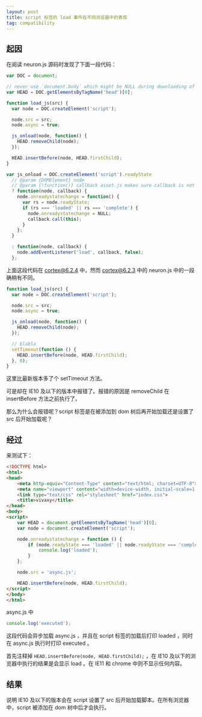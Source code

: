 ```yaml
---
layout: post
title: script 标签的 load 事件在不同浏览器中的表现
tag: compatibility
---
```


## 起因

在阅读 neuron.js 源码时发现了下面一段代码：

```js
var DOC = document;

// never use `document.body` which might be NULL during downloading of the document.
var HEAD = DOC.getElementsByTagName('head')[0];

function load_js(src) {
  var node = DOC.createElement('script');

  node.src = src;
  node.async = true;

  js_onload(node, function() {
    HEAD.removeChild(node);
  });

  HEAD.insertBefore(node, HEAD.firstChild);
}

var js_onload = DOC.createElement('script').readyState
  // @param {DOMElement} node
  // @param {!function()} callback asset.js makes sure callback is not NULL
  ? function(node, callback) {
    node.onreadystatechange = function() {
      var rs = node.readyState;
      if (rs === 'loaded' || rs === 'complete') {
        node.onreadystatechange = NULL;
        callback.call(this);
      }
    };
  }

  : function(node, callback) {
    node.addEventListener('load', callback, false);
  };
```

上面这段代码在 cortex@6.2.4 中，然而 cortex@6.2.3 中的 neuron.js 中的一段确稍有不同。

```js
function load_js(src) {
  var node = DOC.createElement('script');

  node.src = src;
  node.async = true;

  js_onload(node, function() {
    HEAD.removeChild(node);
  });

  // blabla
  setTimeout(function () {
    HEAD.insertBefore(node, HEAD.firstChild);
  }, 0);
}
```

这里比最新版本多了个 setTimeout 方法。

可是却在 IE10 及以下的版本中报错了。报错的原因是 removeChild 在 insertBefore 方法之前执行了。

那么为什么会报错呢？script 标签是在被添加到 dom 树后再开始加载还是设置了 src 后开始加载呢？

## 经过

来测试下：

```html
<!DOCTYPE html>
<html>
<head>
    <meta http-equiv="Content-Type" content="text/html; charset=UTF-8">
    <meta name="viewport" content="width=device-width, initial-scale=1, maximum-scale=1, user-scalable=0">
    <link type="text/css" rel="stylesheet" href="index.css">
    <title>vivaxy</title>
</head>
<body>
<script>
    var HEAD = document.getElementsByTagName('head')[0];
    var node = document.createElement('script');

    node.onreadystatechange = function () {
        if (node.readyState === 'loaded' || node.readyState === 'complete') {
            console.log('loaded');
        }
    };

    node.src = 'async.js';

    HEAD.insertBefore(node, HEAD.firstChild);
</script>
</body>
</html>
```

async.js 中

```js
console.log('executed');
```

这段代码会异步加载 async.js ，并且在 script 标签的加载后打印 loaded ，同时在 async.js 执行时打印 executed 。

首先注释掉 `HEAD.insertBefore(node, HEAD.firstChild);` ，在 IE10 及以下的浏览器中执行的结果是会显示 load 。在 IE11 和 chrome 中则不显示任何内容。

## 结果

说明 IE10 及以下的版本会在 script 设置了 src 后开始加载脚本。在所有浏览器中，script 被添加在 dom 树中后才会执行。
